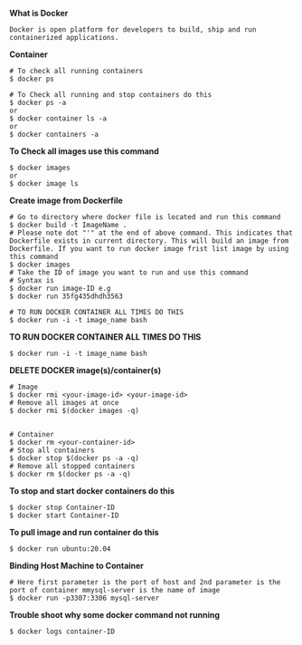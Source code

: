 **What is Docker**
```
Docker is open platform for developers to build, ship and run containerized applications. 
```

**Container**
```
# To check all running containers
$ docker ps 

# To Check all running and stop containers do this
$ docker ps -a
or
$ docker container ls -a
or 
$ docker containers -a
```

**To Check all images use this command**
```
$ docker images
or 
$ docker image ls
```

**Create image from Dockerfile**
```
# Go to directory where docker file is located and run this command
$ docker build -t ImageName .
# Please note dot "'" at the end of above command. This indicates that Dockerfile exists in current directory. This will build an image from Dockerfile. If you want to run docker image frist list image by using this command
$ docker images
# Take the ID of image you want to run and use this command
# Syntax is 
$ docker run image-ID e.g
$ docker run 35fg435dhdh3563

# TO RUN DOCKER CONTAINER ALL TIMES DO THIS
$ docker run -i -t image_name bash
```

**TO RUN DOCKER CONTAINER ALL TIMES DO THIS**
```
$ docker run -i -t image_name bash
```

**DELETE DOCKER image(s)/container(s)**
```
# Image
$ docker rmi <your-image-id> <your-image-id>
# Remove all images at once
$ docker rmi $(docker images -q)


# Container
$ docker rm <your-container-id>
# Stop all containers
$ docker stop $(docker ps -a -q)
# Remove all stopped containers
$ docker rm $(docker ps -a -q)
```

  
**To stop and start docker containers do this**
```
$ docker stop Container-ID
$ docker start Container-ID
```

**To pull image and run container do this**
```
$ docker run ubuntu:20.04
```

**Binding Host Machine to Container**
```
# Here first parameter is the port of host and 2nd parameter is the port of container mmysql-server is the name of image
$ docker run -p3307:3306 mysql-server
```

**Trouble shoot why some docker command not running**
```
$ docker logs container-ID
```

